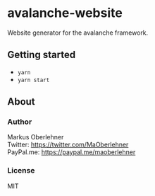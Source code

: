 # avalanche-website
Website generator for the avalanche framework.

## Getting started
- `yarn`
- `yarn start`

## About
### Author
Markus Oberlehner  
Twitter: https://twitter.com/MaOberlehner  
PayPal.me: https://paypal.me/maoberlehner

### License
MIT
